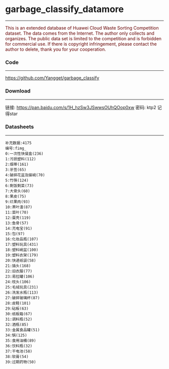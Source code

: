 # garbage_classify_datamore

----------------------------

<font color="#660000">This is an extended database of Huawei Cloud Waste Sorting Competition dataset. The data comes from the Internet. The author only collects and organizes. The public data set is limited to the competition and is forbidden for commercial use. If there is copyright infringement, please contact the author to delete, thank you for your cooperation.</font>

### Code
-------------------------------------
https://github.com/Yangget/garbage_classify

### Download
-------------------------------------
链接: https://pan.baidu.com/s/1H_hzSw3JSwwsOUhQOop0xw  密码: ktp2
记得star


### Datasheets
----------------------------------
```shell
补充数据:4175
编号:fimg_
0:一次性快餐盒(236)
1:污损塑料(112)
2:烟蒂(161)
3:牙签(65)
4:破碎花盆及碟碗(70)
5:竹筷(124)
6:剩饭剩菜(73)
7:大骨头(60)
8:果皮(75)
9:烂果肉(93)
10:茶叶渣(87)
11:菜叶(70)
12:蛋壳(119)
13:鱼骨(57)
14:充电宝(91)
15:包(97)
16:化妆品瓶(107)
17:塑料玩具(431)
18:塑料碗盆(100)
19:塑料衣架(179)
20:快递纸袋(58)
21:插头(168)
22:旧衣服(77)
23:易拉罐(106)
24:枕头(106)
25:毛绒玩具(231)
26:洗发水瓶(113)
27:破碎玻璃杯(87)
28:皮鞋(101)
29:砧板(63)
30:纸板箱(67)
31:调料瓶(52)
32:酒瓶(85)
33:金属食品罐(51)
34:锅(125)
35:食用油桶(89)
36:饮料瓶(32)
37:干电池(58)
38:软膏(54)
39:过期药物(50)
```
